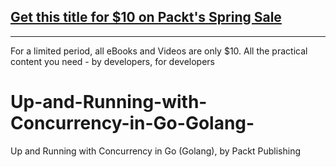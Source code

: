 ## [Get this title for $10 on Packt's Spring Sale](https://www.packt.com/V18543?utm_source=github&utm_medium=packt-github-repo&utm_campaign=spring_10_dollar_2022)
-----
For a limited period, all eBooks and Videos are only $10. All the practical content you need \- by developers, for developers

# Up-and-Running-with-Concurrency-in-Go-Golang-
Up and Running with Concurrency in Go (Golang), by Packt Publishing
